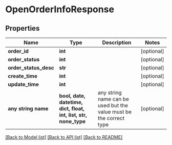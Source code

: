 # OpenOrderInfoResponse


## Properties
Name | Type | Description | Notes
------------ | ------------- | ------------- | -------------
**order_id** | **int** |  | [optional] 
**order_status** | **int** |  | [optional] 
**order_status_desc** | **str** |  | [optional] 
**create_time** | **int** |  | [optional] 
**update_time** | **int** |  | [optional] 
**any string name** | **bool, date, datetime, dict, float, int, list, str, none_type** | any string name can be used but the value must be the correct type | [optional]

[[Back to Model list]](../README.md#documentation-for-models) [[Back to API list]](../README.md#documentation-for-api-endpoints) [[Back to README]](../README.md)



